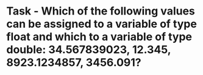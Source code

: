 Task - Which of the following values can be assigned to a variable of type float and which to a variable of type double: 34.567839023, 12.345, 8923.1234857, 3456.091?
===========================


